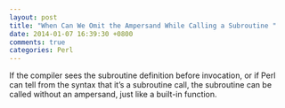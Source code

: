 ```yaml
---
layout: post
title: "When Can We Omit the Ampersand While Calling a Subroutine "
date: 2014-01-07 16:39:30 +0800
comments: true
categories: Perl
---
```

If the compiler sees the subroutine definition before invocation, or if Perl can tell from the syntax that it’s a subroutine call, the subroutine can be called without an ampersand, just like a built-in function.
